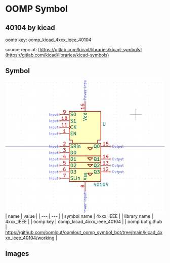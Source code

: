 # OOMP Symbol  
## 40104  by kicad  
  
oomp key: oomp_kicad_4xxx_ieee_40104  
  
source repo at: [https://gitlab.com/kicad/libraries/kicad-symbols](https://gitlab.com/kicad/libraries/kicad-symbols)  
## Symbol  
  
[![working.png](working_600.png)](working.png)  
| name | value | 
| --- | --- | 
| symbol name | 4xxx_IEEE | 
| library name | 4xxx_IEEE | 
| oomp key | oomp_kicad_4xxx_ieee_40104 | 
| oomp bot github | https://github.com/oomlout/oomlout_oomp_symbol_bot/tree/main/kicad_4xxx_ieee_40104/working | 
## Images  
